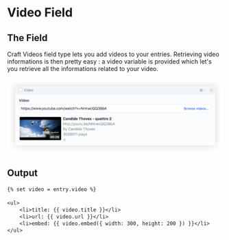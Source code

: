 # Video Field

## The Field
Craft Videos field type lets you add videos to your entries. Retrieving video informations is then pretty easy : a video variable is provided which let's you retrieve all the informations related to your video.

<img src="./images/video-field@2x.png" title="Video Field" width="740" />

## Output

```twig
{% set video = entry.video %}

<ul>
    <li>title: {{ video.title }}</li>
    <li>url: {{ video.url }}</li>
    <li>embed: {{ video.embed({ width: 300, height: 200 }) }}</li>
</ul>
```